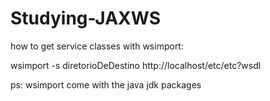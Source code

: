 # Studying-JAXWS

how to get service classes with wsimport:

wsimport -s diretorioDeDestino http://localhost/etc/etc?wsdl

ps: wsimport come with the java jdk packages
